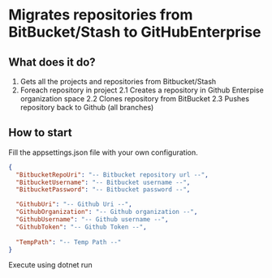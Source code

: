 # Migrates repositories from BitBucket/Stash to GitHubEnterprise
## What does it do?
1. Gets all the projects and repositories from Bitbucket/Stash
2. Foreach repository in project
  2.1 Creates a repository in Github Enterpise organization space
  2.2 Clones repository from BitBucket
  2.3 Pushes repository back to Github (all branches)
  
## How to start
Fill the appsettings.json file with your own configuration.

```json
{
  "BitbucketRepoUri": "-- Bitbucket repository url --",
  "BitbucketUsername": "-- Bitbucket username --",
  "BitbucketPassword": "-- Bitbucket password --",

  "GithubUri": "-- Github Uri --",
  "GithubOrganization": "-- Github organization --",
  "GithubUsername": "-- Github username --",
  "GithubToken": "-- Github Token --",
  
  "TempPath": "-- Temp Path --"
}
```

Execute using dotnet run
